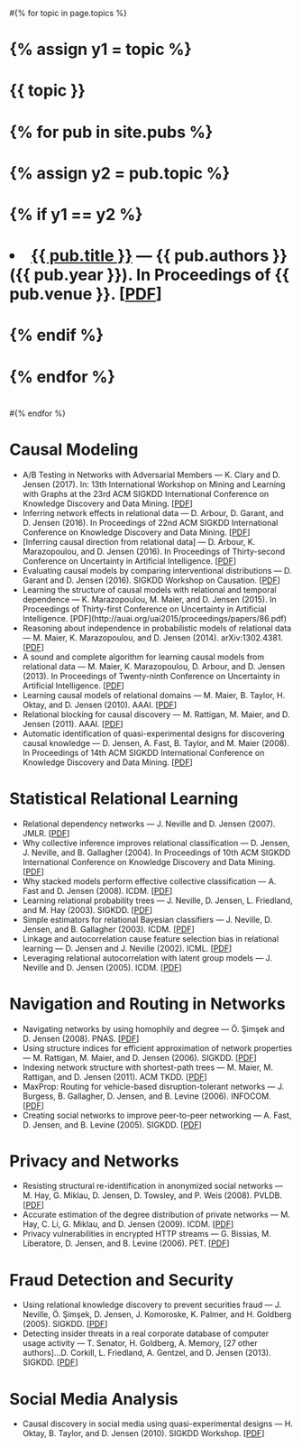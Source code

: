 #{% for topic in page.topics %}
#  {% assign y1 = topic %}
#  <h1>{{ topic }}</h1>
#  <ul>
#    {% for pub in site.pubs %}
#    {% assign y2 = pub.topic %}
#    {% if y1 == y2 %}
#    <li class="nobullet pub"><a href="{{ pub.permalink }}">{{ pub.title }}</a>&nbsp;&mdash;&nbsp;{{ pub.authors }} ({{ pub.year }}). In Proceedings of {{ pub.venue }}. [<a href="{{ pub.pdfurl }}">PDF</a>]</li>
#    {% endif %}
#    {% endfor %}
#  </ul>
#{% endfor %}


<h1>Causal Modeling</h1>
<ul>
<li class="nobullet pub">A/B Testing in Networks with Adversarial Members &mdash; K. Clary and D. Jensen (2017). In: 13th International Workshop on Mining and Learning with Graphs at the 23rd ACM SIGKDD International Conference on Knowledge Discovery and Data Mining. [<a href="http://www.mlgworkshop.org/2017/paper/MLG2017_paper_27.pdf">PDF</a>]
</li>

<li class="nobullet pub">Inferring network effects in relational data &mdash; D. Arbour, D. Garant, and D. Jensen (2016). In Proceedings of 22nd ACM SIGKDD International Conference on Knowledge Discovery and Data Mining. [<a href="http://auai.org/uai2015/proceedings/papers/86.pdf">PDF</a>]
</li>

<li class="nobullet pub">[Inferring causal direction from relational data] &mdash; D. Arbour, K. Marazopoulou, and D. Jensen (2016). In Proceedings of Thirty-second Conference on Uncertainty in Artificial Intelligence. [<a href="http://auai.org/uai2016/proceedings/papers/217.pdf">PDF</a>]
</li>

<li class="nobullet pub">Evaluating causal models by comparing interventional distributions &mdash; D. Garant and D. Jensen (2016). SIGKDD Workshop on Causation. [<a href="https://arxiv.org/abs/1608.04698">PDF</a>]
</li>

<li class="nobullet pub">Learning the structure of causal models with relational and temporal dependence &mdash; K. Marazopoulou, M. Maier, and D. Jensen (2015). In Proceedings of Thirty-first Conference on Uncertainty in Artificial Intelligence. [PDF](http://auai.org/uai2015/proceedings/papers/86.pdf)
</li> 

<li class="nobullet pub">Reasoning about independence in probabilistic models of relational data &mdash; M. Maier, K. Marazopoulou, and D. Jensen (2014). arXiv:1302.4381. [<a href="http://arxiv.org/pdf/1302.4381v3.pdf">PDF</a>]
</li>

<li class="nobullet pub">A sound and complete algorithm for learning causal models from relational data &mdash; M. Maier, K. Marazopoulou, D. Arbour, and D. Jensen (2013). In Proceedings of Twenty-ninth Conference on Uncertainty in Artificial Intelligence. [<a href="https://kdl.cs.umass.edu/papers/maier-et-al-uai2013.pdf">PDF</a>]
</li>

<li class="nobullet pub">Learning causal models of relational domains &mdash; M. Maier, B. Taylor, H. Oktay, and D. Jensen (2010). AAAI. [<a href="https://kdl.cs.umass.edu/papers/maier-et-al-aaai2010.pdf">PDF</a>]
</li>

<li class="nobullet pub">Relational blocking for causal discovery &mdash; M. Rattigan, M. Maier, and D. Jensen (2011). AAAI. [<a href="https://kdl.cs.umass.edu/papers/rattigan-etal_aaai2011.pdf">PDF</a>]
</li>

<li class="nobullet pub">Automatic identification of quasi-experimental designs for discovering causal knowledge &mdash; D. Jensen, A. Fast, B. Taylor, and M. Maier (2008).  In Proceedings of 14th ACM SIGKDD International Conference on Knowledge Discovery and Data Mining. [<a href="https://kdl.cs.umass.edu/papers/jensen-et-al-kdd2008.pdf">PDF</a>]
</li>
</ul>

<h1>Statistical Relational Learning</h1>
<ul>

<li class="nobullet pub">Relational dependency networks &mdash; J. Neville and D. Jensen (2007). JMLR. [<a href="https://kdl.cs.umass.edu/papers/neville-jmlr2007.pdf">PDF</a>] 
</li>

<li class="nobullet pub">Why collective inference improves relational classification &mdash; D. Jensen, J. Neville, and B. Gallagher (2004). In Proceedings of 10th ACM SIGKDD International Conference on Knowledge Discovery and Data Mining. [<a href="https://kdl.cs.umass.edu/papers/jensen-et-al-kdd2004.pdf">PDF</a>]
</li>

<li class="nobullet pub">Why stacked models perform effective collective classification &mdash; A. Fast and D. Jensen (2008). ICDM. [<a href="https://kdl.cs.umass.edu/papers/fast-jensen-icdm2008.pdf">PDF</a>]
</li>

<li class="nobullet pub">Learning relational probability trees &mdash; J. Neville, D. Jensen, L. Friedland, and M. Hay (2003). SIGKDD. [<a href="https://kdl.cs.umass.edu/papers/neville-et-al-kdd2003.pdf">PDF</a>]
</li>

<li class="nobullet pub">Simple estimators for relational Bayesian classifiers &mdash; J. Neville, D. Jensen, and B. Gallagher (2003). ICDM. [<a href="https://kdl.cs.umass.edu/papers/neville-et-al-icdm2003.pdf">PDF</a>]
</li>

<li class="nobullet pub">Linkage and autocorrelation cause feature selection bias in relational learning &mdash; D. Jensen and J. Neville (2002). ICML. [<a href="https://kdl.cs.umass.edu/papers/jensen-neville-icml2002.pdf">PDF</a>]
</li>

<li class="nobullet pub">Leveraging relational autocorrelation with latent group models &mdash; J. Neville and D. Jensen (2005). ICDM. [<a href="https://kdl.cs.umass.edu/papers/neville-jensen-icdm2005.pdf">PDF</a>]
</li>
</ul>

<h1>Navigation and Routing in Networks</h1>
<ul>
<li class="nobullet pub">Navigating networks by using homophily and degree &mdash;  Ö. Şimşek and D. Jensen (2008). PNAS. [<a href="http://www.pnas.org/content/105/35/12758.abstract">PDF</a>]
</li>

<li class="nobullet pub">Using structure indices for efficient approximation of network properties &mdash; M. Rattigan, M. Maier, and D. Jensen (2006). SIGKDD. [<a href="https://kdl.cs.umass.edu/papers/rattigan-et-al-kdd2006.pdf">PDF</a>]
</li>

<li class="nobullet pub">Indexing network structure with shortest-path trees &mdash; M. Maier, M. Rattigan, and D. Jensen (2011). ACM TKDD. [<a href="https://kdl.cs.umass.edu/papers/maier-etal_tkdd2011.pdf">PDF</a>]
</li>

<li class="nobullet pub">MaxProp: Routing for vehicle-based disruption-tolerant networks &mdash; J. Burgess, B. Gallagher, D. Jensen, and B. Levine (2006). INFOCOM. [<a href="https://kdl.cs.umass.edu/papers/jensen-et-al-infocom2006.pdf">PDF</a>]
</li>

<li class="nobullet pub">Creating social networks to improve peer-to-peer networking &mdash; A. Fast, D. Jensen, and B. Levine (2005). SIGKDD. [<a href="https://kdl.cs.umass.edu/papers/fast-et-al-kdd2005.pdf">PDF</a>]
</li>
</ul>

<h1>Privacy and Networks</h1>
<ul>
<li class="nobullet pub">Resisting structural re-identification in anonymized social networks &mdash; M. Hay, G. Miklau, D. Jensen, D. Towsley, and P. Weis (2008).  PVLDB. [<a href="https://kdl.cs.umass.edu/papers/hay-etal_vldb2010.pdf">PDF</a>]
</li>

<li class="nobullet pub">Accurate estimation of the degree distribution of private networks &mdash; M. Hay, C. Li, G. Miklau, and D. Jensen (2009). ICDM. [<a href="https://kdl.cs.umass.edu/papers/hay-et-al-icdm2009.pdf">PDF</a>]
</li>

<li class="nobullet pub">Privacy vulnerabilities in encrypted HTTP streams &mdash; G. Bissias, M. Liberatore, D. Jensen, and B. Levine (2006). PET. [<a href="https://kdl.cs.umass.edu/papers/pet2005.pdf">PDF</a>]
</li>
</ul>

<h1>Fraud Detection and Security</h1>
<ul>
<li class="nobullet pub">Using relational knowledge discovery to prevent securities fraud &mdash; J. Neville, Ö. Şimşek, D. Jensen, J. Komoroske, K. Palmer, and H. Goldberg (2005). SIGKDD. [<a href="https://kdl.cs.umass.edu/papers/neville-et-al-kdd2005.pdf">PDF</a>]
</li>

<li class="nobullet pub">Detecting insider threats in a real corporate database of computer usage activity &mdash; T. Senator, H. Goldberg, A. Memory, [27 other authors]...D. Corkill, L. Friedland, A. Gentzel, and D. Jensen (2013). SIGKDD. [<a href="https://kdl.cs.umass.edu/papers/igp0960-senatorAemb.pdf">PDF</a>]
</li>
</ul>

<h1>Social Media Analysis</h1>
<ul>
<li class="nobullet pub">Causal discovery in social media using quasi-experimental designs &mdash; H. Oktay, B. Taylor, and D. Jensen (2010). SIGKDD Workshop. [<a href="https://kdl.cs.umass.edu/papers/oktay-et-al-soma2010.pdf">PDF</a>]
</li>
</ul>
